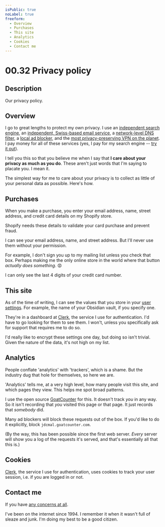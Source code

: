 ```yaml
---
isPublic: true
noLabel: true
freeform:
  - Overview
  - Purchases
  - This site
  - Analytics
  - Cookies
  - Contact me
---
```


# 00.32 Privacy policy

## Description

Our privacy policy.

## Overview

I go to great lengths to protect my own privacy. I use an [independent search engine](https://kagi.com), an [independent, Swiss-based email service](https://migadu.com), a [network-level DNS filter](https://nextdns.io), a [local ad blocker](https://1blocker.com), and the [most privacy-preserving VPN on the planet](https://mullvad.net). I pay money for all of these services (yes, I pay for my search engine -- [try it out](https://kagi.com/p/TREAT7EB33FCA)).

I tell you this so that you believe me when I say that **I care about your privacy as much as you do**. These aren't just words that I'm saying to placate you. I mean it.

The simplest way for me to care about your privacy is to collect as little of your personal data as possible. Here's how.

## Purchases

When you make a purchase, you enter your email address, name, street address, and credit card details on my Shopify store.

Shopify needs these details to validate your card purchase and prevent fraud.

I can see your email address, name, and street address. But I'll never use them without your permission.

For example, I don't sign you up to my mailing list unless you check that box. Perhaps making me the only online store in the world where that button _actually does something_. 😡

I can only see the last 4 digits of your credit card number.

## This site

As of the time of writing, I can see the values that you store in your [user settings](/01). For example, the name of your Obsidian vault, if you specify one.

They're in a dashboard at [Clerk](https://clerk.com), the service I use for authentication. I'd have to go looking for them to see them. I won't, unless you specifically ask for support that requires me to do so.

I'd really like to encrypt these settings one day, but doing so isn't trivial. Given the nature of the data, it's not high on my list.

## Analytics

People conflate 'analytics' with 'trackers', which is a shame. But the industry dug that hole for themselves, so here we are.

'Analytics' tells me, at a very high level, how many people visit this site, and which pages they view. This helps me spot broad patterns.

I use the open source [GoatCounter](https://www.goatcounter.com) for this. It doesn't track _you_ in any way. So it isn't recording that _you_ visited this page or that page. It just records that _somebody_ did.

Many ad blockers will block these requests out of the box. If you'd like to do it explicitly, block `jdcmal.goatcounter.com`.

(By the way, this has been possible since the first web server. _Every_ server will show you a log of the requests it's served, and that's essentially all that this is.)

## Cookies

[Clerk](https://clerk.com), the service I use for authentication, uses cookies to track your user session, i.e. if you are logged in or not.

## Contact me

If you have [any concerns at all](mailto:hello@johnnydecimal.com).

I've been on the internet since 1994. I remember it when it wasn't full of sleaze and junk. I'm doing my best to be a good citizen.

